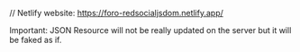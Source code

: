 // Netlify website: https://foro-redsocialjsdom.netlify.app/

Important: JSON Resource will not be really updated on the server but it will be faked as if.
